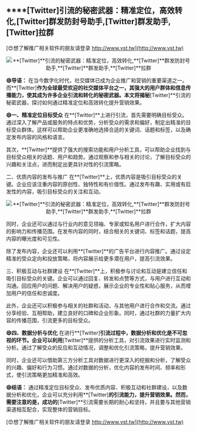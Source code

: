 ## ****[Twitter]**引流的秘密武器：精准定位，高效转化,**[Twitter]**群发防封号助手,**[Twitter]**群发助手,**[Twitter]**拉群**

[😍想了解推广相关软件的朋友请登录 http://www.vst.tw](http://www.vst.tw)

 <center><img src="https://vst.tw/MP4/tuiguang/png/8.png" alt="**[Twitter]**引流的秘密武器：精准定位，高效转化,**[Twitter]**群发防封号助手,**[Twitter]**群发助手,**[Twitter]**拉群"></center>

**😄导语：**
在当今数字化时代，社交媒体已成为企业推广和营销的重要渠道之一。而**[Twitter]**作为全球最受欢迎的社交媒体平台之一，其强大的用户群体和信息传播能力，使其成为许多企业引流和转化的秘密武器。本文将揭秘**[Twitter]**引流的秘密武器，探讨如何通过精准定位和高效转化提升营销效果。

**😄一、精准定位目标受众**
在**[Twitter]**上进行引流，首先需要明确目标受众。通过深入了解产品或服务的特点和优势，分析受众的需求和偏好，制定出精准的目标受众群体。这样可以帮助企业更准确地选择合适的关键词、话题和标签，以及确定发布内容的风格和语言。

其次，**[Twitter]**提供了强大的搜索功能和用户分析工具，可以帮助企业找到与目标受众相关的话题、用户和趋势。通过观察和参与相关的讨论，了解目标受众的兴趣和关注点，进而制定出更具针对性的引流策略。

二、优质内容的发布与推广
在**[Twitter]**上，优质内容是吸引目标受众的关键。企业应该注重内容的原创性、独特性和有价值性。通过发布有趣、实用或有启发性的内容，吸引目标受众的关注和互动。

 <center><img src="https://vst.tw/MP4/tuiguang/png/3.png" alt="**[Twitter]**引流的秘密武器：精准定位，高效转化,**[Twitter]**群发防封号助手,**[Twitter]**群发助手,**[Twitter]**拉群"></center>

同时，企业还可以通过与行业内的意见领袖、专家或知名用户进行合作，扩大内容的影响力和传播范围。在发布内容的同时，结合相关的关键词、标签和话题，提高内容的曝光度和可见性。

除了发布内容，企业还可以利用**[Twitter]**的广告平台进行内容推广。通过设定精准的受众定向和投放策略，将内容展示给更多潜在用户，提高引流效果。

三、积极互动与社群建设
在**[Twitter]**上，积极参与讨论和互动是建立信任和吸引目标受众的关键。企业可以通过回复、转发和点赞等方式，与用户进行互动和沟通。回应用户的问题、解决用户的疑惑，展示企业的专业性和贴心服务，从而增加用户的信任和忠诚度。

此外，企业还可以积极参与相关的社群和活动，与其他用户进行合作和交流。通过分享经验、互相帮助，建立良好的口碑和企业形象。同时，通过社群的力量扩大内容的传播范围，引流更多的目标受众。

**😄四、数据分析与优化**
在进行**[Twitter]**引流过程中，数据分析和优化是不可忽视的环节。企业可以利用**[Twitter]**提供的分析工具，对引流效果进行实时监测和分析。通过了解受众的反应和互动情况，调整和优化引流策略，提升营销效果。

同时，企业还可以借助第三方分析工具对数据进行更深入的挖掘和分析，了解受众的兴趣、偏好和行为习惯。通过对数据的分析，优化内容的发布时间、频率和形式，使引流策略更加精准和高效。

**😄结语：**
通过精准定位目标受众、发布优质内容、积极互动和社群建设，以及数据分析和优化，企业可以充分利用**[Twitter]**的引流能力，提升营销效果。然而，需要注意的是，成功的**[Twitter]**引流需要长期的耐心和坚持，并且要与其他营销渠道相互配合，实现整体的营销目标。

[😍想了解推广相关软件的朋友请登录 http://www.vst.tw](http://www.vst.tw)



